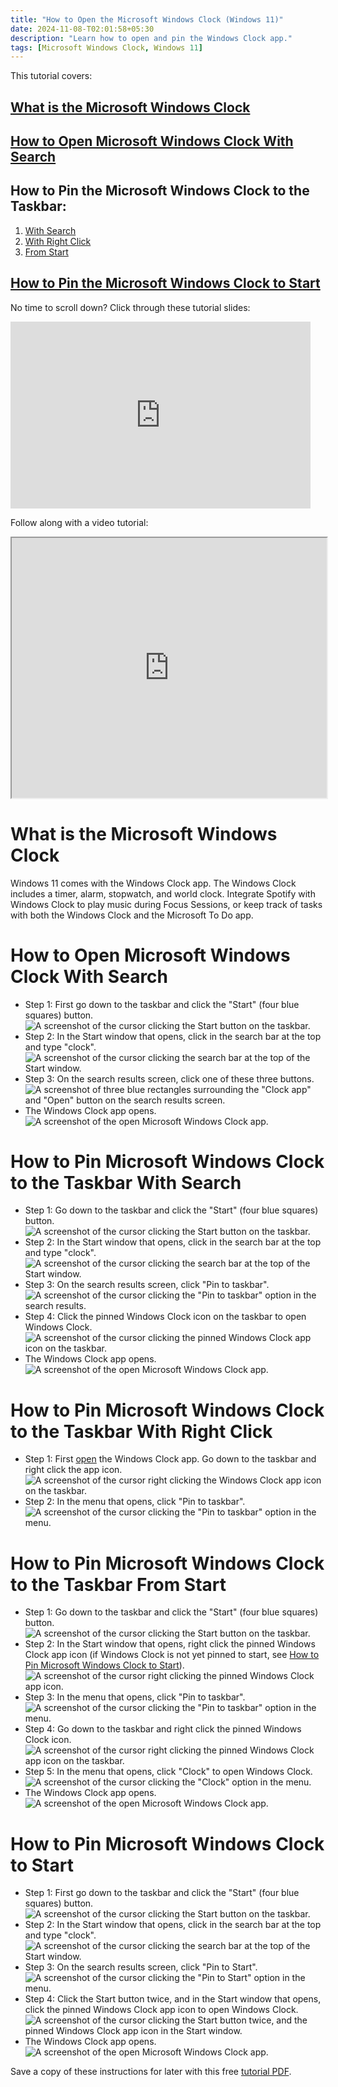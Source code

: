 ```yaml
---
title: "How to Open the Microsoft Windows Clock (Windows 11)"
date: 2024-11-08-T02:01:58+05:30
description: "Learn how to open and pin the Windows Clock app."
tags: [Microsoft Windows Clock, Windows 11]
---
```

This tutorial covers:

## [What is the Microsoft Windows Clock](#1)

## [How to Open Microsoft Windows Clock With Search](#2)

## How to Pin the Microsoft Windows Clock to the Taskbar:
1. [With Search](#3)
2. [With Right Click](#4)
3. [From Start](#5)

## [How to Pin the Microsoft Windows Clock to Start](#6)

<p>No time to scroll down? Click through these tutorial slides:</p>
<iframe src="https://docs.google.com/presentation/d/1NavRehmKE0M23qxyE1OhqNpW-7nKd3YGbhSTN8O_1YI/embed?start=false&loop=false&delayms=3000" frameborder="0" width="480" height="299" allowfullscreen="true" mozallowfullscreen="true" webkitallowfullscreen="true"></iframe>

<br />

Follow along with a video tutorial:
<iframe class="BLOG_video_class" allowfullscreen="" youtube-src-id="AoUtHesmpm4" width="100%" height="416" src="https://www.youtube.com/embed/AoUtHesmpm4"></iframe>

<br />

<h1 id="1">What is the Microsoft Windows Clock</h1>

Windows 11 comes with the Windows Clock app. The Windows Clock includes a timer, alarm, stopwatch, and world clock. Integrate Spotify with Windows Clock to play music during Focus Sessions, or keep track of tasks with both the Windows Clock and the Microsoft To Do app. 

<h1 id="2">How to Open Microsoft Windows Clock With Search</h1>

* Step 1: First go down to the taskbar and click the "Start" (four blue squares) button. <div class="stepimage">![A screenshot of the cursor clicking the Start button on the taskbar.](blogstartbuttonedit.png "Click 'Start' ")</div>
* Step 2: In the Start window that opens, click in the search bar at the top and type "clock". <div class="stepimage">![A screenshot of the cursor clicking the search bar at the top of the Start window.](blogsearchbaredit.png "Search for 'clock' ")</div>
* Step 3: On the search results screen, click one of these three buttons. <div class="stepimage">![A screenshot of three blue rectangles surrounding the "Clock app" and "Open" button on the search results screen.](blogsearchclockresultsedit.png "Click one of these")</div>
* The Windows Clock app opens. <div class="stepimage">![A screenshot of the open Microsoft Windows Clock app.](blogopenedwindowsclock.png "The opened Windows Clock app")</div>

<h1 id="3">How to Pin Microsoft Windows Clock to the Taskbar With Search</h1>

* Step 1: Go down to the taskbar and click the "Start" (four blue squares) button. <div class="stepimage">![A screenshot of the cursor clicking the Start button on the taskbar.](blogstartbuttonedit.png "Click 'Start' ")</div>
* Step 2: In the Start window that opens, click in the search bar at the top and type "clock". <div class="stepimage">![A screenshot of the cursor clicking the search bar at the top of the Start window.](blogsearchbaredit.png "Search for 'clock' ")</div>
* Step 3: On the search results screen, click "Pin to taskbar". <div class="stepimage">![A screenshot of the cursor clicking the "Pin to taskbar" option in the search results.](blogsearchpintotaskbaredit.png "Click 'Pin to taskbar' ")</div>
* Step 4: Click the pinned Windows Clock icon on the taskbar to open Windows Clock. <div class="stepimage">![A screenshot of the cursor clicking the pinned Windows Clock app icon on the taskbar.](blogsearchpintotaskbaredit.png "Click the pinned app icon")</div>
* The Windows Clock app opens. <div class="stepimage">![A screenshot of the open Microsoft Windows Clock app.](blogopenedwindowsclock.png "The opened Windows Clock app")</div>

<h1 id="4">How to Pin Microsoft Windows Clock to the Taskbar With Right Click</h1>

* Step 1: First [open](#2) the Windows Clock app. Go down to the taskbar and right click the app icon. <div class="stepimage">![A screenshot of the cursor right clicking the Windows Clock app icon on the taskbar.](blogrightclicktopin1.png "Right click the app icon")</div>
* Step 2: In the menu that opens, click "Pin to taskbar". <div class="stepimage">![A screenshot of the cursor clicking the "Pin to taskbar" option in the menu.](blogrightclicktopin2.png "Click 'Pin to taskbar' ")</div>

<h1 id="5">How to Pin Microsoft Windows Clock to the Taskbar From Start</h1>

* Step 1: Go down to the taskbar and click the "Start" (four blue squares) button. <div class="stepimage">![A screenshot of the cursor clicking the Start button on the taskbar.](blogstartbuttonedit.png "Click 'Start' ")</div>
* Step 2: In the Start window that opens, right click the pinned Windows Clock app icon (if Windows Clock is not yet pinned to start, see [How to Pin Microsoft Windows Clock to Start](#6)). <div class="stepimage">![A screenshot of the cursor right clicking the pinned Windows Clock app icon.](blogrightclickfromstart1edit.png "Right click the pinned app icon")</div>
* Step 3: In the menu that opens, click "Pin to taskbar". <div class="stepimage">![A screenshot of the cursor clicking the "Pin to taskbar" option in the menu.](blogrightclickfromstart2edit.png "Click 'Pin to taskbar' ")</div>
* Step 4: Go down to the taskbar and right click the pinned Windows Clock icon. <div class="stepimage">![A screenshot of the cursor right clicking the pinned Windows Clock app icon on the taskbar.](blogrightclickfromstart3edit.png "Right click the pinned Windows Clock app icon")</div>
* Step 5: In the menu that opens, click "Clock" to open Windows Clock. <div class="stepimage">![A screenshot of the cursor clicking the "Clock" option in the menu.](blogrightclickfromstart5edit.png "Click 'Clock' ")</div>
* The Windows Clock app opens. <div class="stepimage">![A screenshot of the open Microsoft Windows Clock app.](blogopenedwindowsclock.png "The opened Windows Clock app")</div>

<h1 id="6">How to Pin Microsoft Windows Clock to Start</h1>

* Step 1: First go down to the taskbar and click the "Start" (four blue squares) button. <div class="stepimage">![A screenshot of the cursor clicking the Start button on the taskbar.](blogstartbuttonedit.png "Click 'Start' ")</div>
* Step 2: In the Start window that opens, click in the search bar at the top and type "clock". <div class="stepimage">![A screenshot of the cursor clicking the search bar at the top of the Start window.](blogsearchbaredit.png "Search for 'clock' ")</div>
* Step 3: On the search results screen, click "Pin to Start". <div class="stepimage">![A screenshot of the cursor clicking the "Pin to Start" option in the menu.](blogsearchpintostartedit.png "Click 'Pin to start' ")</div>
* Step 4: Click the Start button twice, and in the Start window that opens, click the pinned Windows Clock app icon to open Windows Clock. <div class="stepimage">![A screenshot of the cursor clicking the Start button twice, and the pinned Windows Clock app icon in the Start window.](blogsearchpintostartedit.png "Click the pinned Windows Clock app icon")</div>
* The Windows Clock app opens. <div class="stepimage">![A screenshot of the open Microsoft Windows Clock app.](blogsearchpintostart2edit.png "The opened Windows Clock app")</div>

Save a copy of these instructions for later with this free [tutorial PDF](https://drive.google.com/file/d/1GdcziAlbasAc5jn_g1OZgqEK4ahJ4AOM/view?usp=sharing).

<br />






